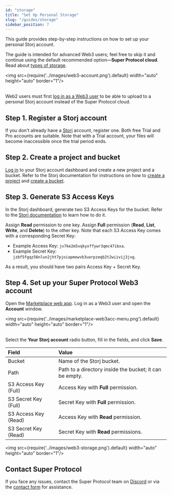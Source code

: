 ```yaml
---
id: "storage"
title: "Set Up Personal Storage"
slug: "/guides/storage"
sidebar_position: 7
---
```


This guide provides step-by-step instructions on how to set up your personal Storj account.

The guide is intended for advanced Web3 users; feel free to skip it and continue using the default recommended option—**Super Protocol cloud**. Read about [types of storage](/marketplace/account/web3#storage).

<img src={require('../images/web3-account.png').default} width="auto" height="auto" border="1"/>
<br/>
<br/>

Web2 users must first [log in as a Web3 user](/marketplace/guides/log-in) to be able to upload to a personal Storj account instead of the Super Protocol cloud.

## Step 1. Register a Storj account

If you don't already have a [Storj](https://www.storj.io/) account, register one. Both free Trial and Pro accounts are suitable. Note that with a Trial account, your files will become inaccessible once the trial period ends.

## Step 2. Create a project and bucket

[Log in](https://www.storj.io/login) to your Storj account dashboard and create a new project and a bucket. Refer to the Storj documentation for instructions on how to [create a project](https://storj.dev/support/projects) and [create a bucket](https://storj.dev/support/object-browser#configure-object-browser-access).

## Step 3. Generate S3 Access Keys

In the Storj dashboard, generate two S3 Access Keys for the bucket. Refer to the [Storj documentation](https://storj.dev/dcs/getting-started#generate-s3-compatible-credentials) to learn how to do it.

Assign **Read** permission to one key. Assign **Full** permission (**Read**, **List**, **Write**, and **Delete**) to the other key. Note that each S3 Access Key comes with a corresponding Secret Key:

- Example Access Key: `jv7ke2m5vqkyxffywr3qmc47ibxa`.
- Example Secret Key: `jzbf5fgqz56nlun2jht7pjoiapmowvb3uarpzeqb2t2wiivij3jvg`.

As a result, you should have two pairs Access Key + Secret Key.

## Step 4. Set up your Super Protocol Web3 account

Open the [Marketplace web app](https://marketplace.superprotocol.com/). Log in as a Web3 user and open the **Account** window.

<img src={require('../images/marketplace-web3acc-menu.png').default} width="auto" height="auto" border="1"/>
<br/>
<br/>

Select the **Your Storj account** radio button, fill in the fields, and click **Save**.

| **Field**            | **Value** |
| :- | :- |
| Bucket               | Name of the Storj bucket. |
| Path                 | Path to a directory inside the bucket; it can be empty. |
| S3 Access Key (Full) | Access Key with **Full** permission. |
| S3 Secret Key (Full) | Secret Key with **Full** permission. |
| S3 Access Key (Read) | Access Key with **Read** permission. |
| S3 Secret Key (Read) | Secret Key with **Read** permissions. |

<img src={require('../images/web3-storage.png').default} width="auto" height="auto" border="1"/>
<br/>

## Contact Super Protocol

If you face any issues, contact the Super Protocol team on [Discord](https://discord.gg/superprotocol) or via the [contact form](https://superprotocol.zendesk.com/hc/en-us/requests/new) for assistance.
